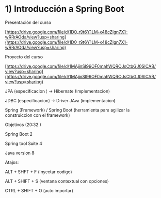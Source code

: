 # 1) Introducción a Spring Boot

Presentación del curso

[https://drive.google.com/file/d/1D0_r9t6Y1LM-x48cZIgn7X1-wRRrAOda/view?usp=sharing](https://drive.google.com/file/d/1D0_r9t6Y1LM-x48cZIgn7X1-wRRrAOda/view?usp=sharing)

Proyecto del curso

[https://drive.google.com/file/d/1MAjinSl99OF0mahWQROJsCtbGJ0SICAB/view?usp=sharing](https://drive.google.com/file/d/1MAjinSl99OF0mahWQROJsCtbGJ0SICAB/view?usp=sharing)

JPA (especificacion ) -> Hibernate (Implementacion)

JDBC (especificacion) -> Driver JAva (implementacion)

Spring (Framework) / Spring Boot (herramienta para agilizar la construiccion con el framework)

Objetivos (20:32 )

Spring Boot 2

Spring tool Suite 4

Java version 8

Atajos:

ALT + SHFT + F (inyectar codigo)

ALT + SHIFT + S (ventana contextual con opciones)

CTRL + SHIFT + O (auto importar)
